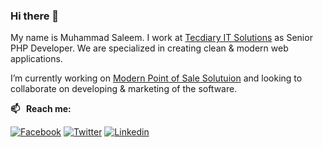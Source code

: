 ### Hi there 👋

My name is Muhammad Saleem. I work at [Tecdiary IT Solutions](https://tecdiary.net) as Senior PHP Developer. We are specialized in creating clean & modern web applications.

I’m currently working on [Modern Point of Sale Solutuion](https://mps.tecdiary.net) and looking to collaborate on developing & marketing of the software. 

**📫  &nbsp; Reach me:**

[![Facebook](https://img.shields.io/badge/facebook-black?color=1877F2&logoColor=ffffff&style=for-the-badge&logo=facebook)](https://facebook.com/tecdiary)
[![Twitter](https://img.shields.io/badge/twitter-black?color=1DA1F2&logoColor=ffffff&style=for-the-badge&logo=twitter)](https://twitter.com/tecdiary)
[![Linkedin](https://img.shields.io/badge/linkedin-blue?style=for-the-badge&logo=linkedin)](https://www.linkedin.com/company/tecdiary/)

<!--
**MianSaleem/MianSaleem** is a ✨ _special_ ✨ repository because its `README.md` (this file) appears on your GitHub profile.

Here are some ideas to get you started:

- 🔭 I’m currently working on ...
- 🌱 I’m currently learning ...
- 👯 I’m looking to collaborate on ...
- 🤔 I’m looking for help with ...
- 💬 Ask me about ...
- 📫 How to reach me: ...
- 😄 Pronouns: ...
- ⚡ Fun fact: ...
If you are interested, please contac me.
-->
